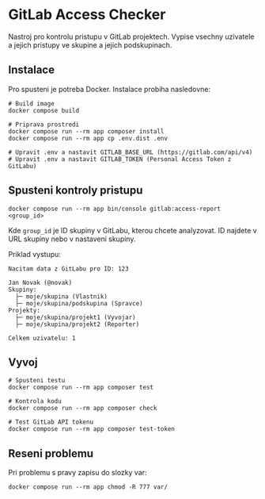 # GitLab Access Checker

Nastroj pro kontrolu pristupu v GitLab projektech. Vypise vsechny uzivatele a jejich pristupy ve skupine a jejich podskupinach.

## Instalace

Pro spusteni je potreba Docker. Instalace probiha nasledovne:

    # Build image
    docker compose build
    
    # Priprava prostredi
    docker compose run --rm app composer install
    docker compose run --rm app cp .env.dist .env
    
    # Upravit .env a nastavit GITLAB_BASE_URL (https://gitlab.com/api/v4)
    # Upravit .env a nastavit GITLAB_TOKEN (Personal Access Token z GitLabu)

## Spusteni kontroly pristupu

    docker compose run --rm app bin/console gitlab:access-report <group_id>

Kde `group_id` je ID skupiny v GitLabu, kterou chcete analyzovat. ID najdete v URL skupiny nebo v nastaveni skupiny.

Priklad vystupu:

    Nacitam data z GitLabu pro ID: 123

    Jan Novak (@novak)
    Skupiny:
      ├─ moje/skupina (Vlastnik)
      ├─ moje/skupina/podskupina (Spravce)
    Projekty:
      ├─ moje/skupina/projekt1 (Vyvojar)
      ├─ moje/skupina/projekt2 (Reporter)

    Celkem uzivatelu: 1

## Vyvoj

    # Spusteni testu
    docker compose run --rm app composer test

    # Kontrola kodu
    docker compose run --rm app composer check

    # Test GitLab API tokenu
    docker compose run --rm app composer test-token

## Reseni problemu

Pri problemu s pravy zapisu do slozky var:

    docker compose run --rm app chmod -R 777 var/
